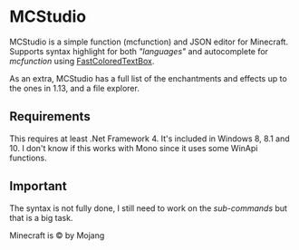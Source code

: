 # MCStudio

MCStudio is a simple function (mcfunction) and JSON editor for Minecraft. Supports syntax highlight for both _"languages"_ and autocomplete for _mcfunction_ using [FastColoredTextBox](https://github.com/PavelTorgashov/FastColoredTextBox).

As an extra, MCStudio has a full list of the enchantments and effects up to the ones in 1.13, and a file explorer.

## Requirements

This requires at least .Net Framework 4. It's included in Windows 8, 8.1 and 10. I don't know if this works with Mono since it uses some WinApi functions.

## Important

The syntax is not fully done, I still need to work on the _sub-commands_ but that is a big task.

Minecraft is &copy; by Mojang
